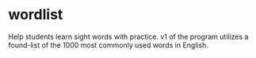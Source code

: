 # wordlist
Help students learn sight words with practice.
v1 of the program utilizes a found-list of the 1000 most commonly used words in English.

